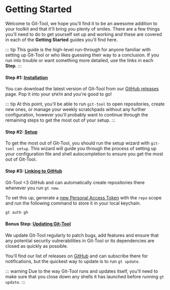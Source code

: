 # Getting Started
Welcome to Git-Tool, we hope you'll find it to be an awesome addition to your toolkit
and that it'll bring you plenty of smiles. There are a few things you'll need to do
to get yourself set up and working and these are covered in each of the **Getting
Started** guides you'll find here.

::: tip
This guide is the high-level run-through for anyone familiar with setting up Git-Tool
or who likes guessing their way to a conclusion. If you run into trouble or want something
more detailed, use the links in each **Step**.
:::

#### Step #1: [Installation](installation.md)
You can download the latest version of Git-Tool from our [GitHub releases][release] page.
Pop it into your `$PATH` and you're good to go!

::: tip
At this point, you'll be able to run `git-tool` to open repositories, create new ones,
or manage your weekly scratchpads without any further configuration, however you'll
probably want to continue through the remaining steps to get the most out of your setup.
:::

#### Step #2: [Setup](../commands/setup.md)
To get the most out of Git-Tool, you should run the setup wizard with `git-tool setup`.
This wizard will guide you through the process of setting up your configuration file
and shell autocompletion to ensure you get the most out of Git-Tool.

#### Step #3: [Linking to GitHub](github.md)
Git-Tool <3 GitHub and can automatically create repositories there whenever you run `gt new`.

To set this up, generate a [new Personal Access Token](https://github.com/settings/tokens/new?scopes=repo)
with the `repo` scope and run the following command to store it in your local keychain.

```powershell
gt auth gh
```

#### Bonus Step: [Updating Git-Tool](updates.md)
We update Git-Tool regularly to patch bugs, add features and ensure that any potential
security vulnerabilities in Git-Tool or its dependencies are closed as quickly as possible.

You'll find our list of releases on [GitHub][release] and can subscribe there for notifications,
but the quickest way to update is to run `gt update`.

::: warning
Due to the way Git-Tool runs and updates itself, you'll need to make sure that you close down any shells
it has launched before running `gt update`.
:::

[release]: https://github.com/SierraSoftworks/git-tool/releases
[new-issue]: https://github.com/SierraSoftworks/git-tool/issues/new/choose